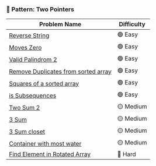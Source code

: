 
### 🧠 Pattern: Two Pointers

| Problem Name                              | Difficulty |
|-------------------------------------------|------------|
| [Reverse String](./DS/2-Pointers/Easy/reverseString.js)       | 🟢 Easy     |
| [Moves Zero](./DS/2-Pointers/Easy/movesZero.js)       | 🟢 Easy     |
| [Valid Palindrom 2](./DS/2-Pointers/Easy/validPalindrome.js)       | 🟢 Easy     |
| [Remove Duplicates from sorted array](./DS/2-Pointers/Easy/removeDuplicates.js) | 🟢 Easy |
| [Squares of a sorted array](./DS/2-Pointers/Easy/squaresOfASortedArray.js) | 🟢 Easy |
| [is Subsequences](./DS/2-Pointers/Easy/isSubsequence.js) | 🟢 Easy |
| [Two Sum 2](./DS/2-Pointers/Medium/twoSum2.js)   | 🟡 Medium   |
| [3 Sum](./DS/2-Pointers/Medium/3Sum.js)   | 🟡 Medium   |
| [3 Sum closet](./DS/2-Pointers/Medium/3SumCloset.js)   | 🟡 Medium   |
| [Container with most water](./DS/2-Pointers/Medium/containerWithMostWater.js)   | 🟡 Medium   |
| [Find Element in Rotated Array](./problems/binary_search/rotated_array.md) | 🔴 Hard |
